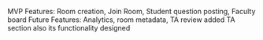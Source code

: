 MVP Features: Room creation, Join Room, Student question posting, Faculty board 
Future Features: Analytics, room metadata, TA review 
added TA section also its functionality designed 